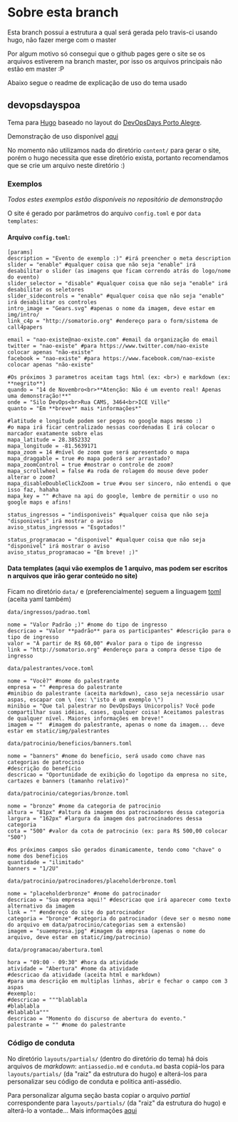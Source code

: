 # Sobre esta branch
Esta branch possui a estrutura a qual será gerada pelo travis-ci usando hugo, não fazer merge com o master

Por algum motivo só consegui que o github pages gere o site se os arquivos estiverem na branch master, por isso os arquivos principais não estão em master :P

Abaixo segue o readme de explicação de uso do tema usado

## devopsdayspoa
Tema para [Hugo](http://gohugo.io) baseado no layout do [DevOpsDays Porto Alegre](http://poa.devopsdays.com.br).

Demonstração de uso disponível [aqui](https://github.com/somatorio/demo-devopsdayspoa)

No momento não utilizamos nada do diretório `content/` para gerar o site, porém o hugo necessita que esse diretório exista, portanto recomendamos que se crie um arquivo neste diretório :)


### Exemplos
*Todos estes exemplos estão disponíveis no repositório de demonstração*

O site é gerado por parâmetros do arquivo `config.toml` e por `data templates`:  

#### Arquivo `config.toml`:
```
[params]
description = "Evento de exemplo :)" #irá preencher o meta description
slider = "enable" #qualquer coisa que não seja "enable" irá desabilitar o slider (as imagens que ficam correndo atrás do logo/nome do evento)
slider_selector = "disable" #qualquer coisa que não seja "enable" irá desabilitar os seletores
slider_sidecontrols = "enable" #qualquer coisa que não seja "enable" irá desabilitar os controles
intro_image = "Gears.svg" #apenas o nome da imagem, deve estar em img/intro/
link_c4p = "http://somatorio.org" #endereço para o form/sistema de call4papers

email = "nao-existe@nao-existe.com" #email da organização do email
twitter = "nao-existe" #para https://www.twitter.com/nao-existe colocar apenas "não-existe"
facebook = "nao-existe" #para https://www.facebook.com/nao-existe colocar apenas "não-existe"

#Os próximos 3 parametros aceitam tags html (ex: <br>) e markdown (ex: **negrito**)
quando = "14 de Novembro<br>**Atenção: Não é um evento real! Apenas uma demonstração!**"
onde = "Silo DevOps<br>Rua CAMS, 3464<br>ICE Ville"
quanto = "Em **breve** mais *informações*"

#latitude e longitude podem ser pegos no google maps mesmo :)
#o mapa irá ficar centralizado nessas coordenadas E irá colocar o marcador exatamente sobre elas
mapa_latitude = 28.3852332
mapa_longitude = -81.5639171
mapa_zoom = 14 #nível de zoom que será apresentado o mapa
mapa_draggable = true #o mapa poderá ser arrastado?
mapa_zoomControl = true #mostrar o controle de zoom?
mapa_scrollwheel = false #a roda de rolagem do mouse deve poder alterar o zoom?
mapa_disableDoubleClickZoom = true #vou ser sincero, não entendi o que isso faz, hahaha
mapa_key = "" #chave na api do google, lembre de permitir o uso no google maps e afins!

status_ingressos = "indisponiveis" #qualquer coisa que não seja "disponiveis" irá mostrar o aviso
aviso_status_ingressos = "Esgotados!"

status_programacao = "disponivel" #qualquer coisa que não seja "disponivel" irá mostrar o aviso
aviso_status_programacao = "Em breve! ;)"
```

#### Data templates (aqui vão exemplos de 1 arquivo, mas podem ser escritos n arquivos que irão gerar conteúdo no site)

Ficam no diretório `data/` e (preferencialmente) seguem a linguagem [toml](https://github.com/toml-lang/toml) (aceita yaml também)

`data/ingressos/padrao.toml`
```
nome = "Valor Padrão ;)" #nome do tipo de ingresso
descricao = "Valor **padrão** para os participantes" #descrição para o tipo de ingresso
valor = "À partir de R$ 60,00" #valor para o tipo de ingresso
link = "http://somatorio.org" #endereço para a compra desse tipo de ingresso
```

`data/palestrantes/voce.toml`
```
nome = "Você?" #nome do palestrante
empresa = "" #empresa do palestrante
#minibio do palestrante (aceita markdown), caso seja necessário usar aspas, escapar com \ (ex: \"isto é um exemplo \")
minibio = "Que tal palestrar no DevOpsDays Unicorpolis? Você pode compartilhar suas idéias, cases, qualquer coisa! Aceitamos palestras de qualquer nível. Maiores informações em breve!"
imagem = ""  #imagem do palestrante, apenas o nome da imagem... deve estar em static/img/palestrantes
```

`data/patrocinio/beneficios/banners.toml`
```
nome = "banners" #nome do beneficio, será usado como chave nas categorias de patrocinio
#descrição do benefício
descricao = "Oportunidade de exibição do logotipo da empresa no site, cartazes e banners (tamanho relativo)"
```

`data/patrocinio/categorias/bronze.toml`
```
nome = "bronze" #nome da categoria de patrocinio
altura = "81px" #altura da imagem dos patrocinadores dessa categoria
largura = "162px" #largura da imagem dos patrocinadores dessa categoria
cota = "500" #valor da cota de patrocinio (ex: para R$ 500,00 colocar "500")

#os próximos campos são gerados dinamicamente, tendo como "chave" o nome dos beneficios
quantidade = "ilimitado"
banners = "1/2U"
```

`data/patrocinio/patrocinadores/placeholderbronze.toml`
```
nome = "placeholderbronze" #nome do patrocinador
descricao = "Sua empresa aqui!" #descricao que irá aparecer como texto alternativo da imagem
link = "" #endereço do site do patrocinador
categoria = "bronze" #categoria do patrocinador (deve ser o mesmo nome do arquivo em data/patrocinio/categorias sem a extensão)
imagem = "suaempresa.jpg" #imagem da empresa (apenas o nome do arquivo, deve estar em static/img/patrocinio)
```

`data/programacao/abertura.toml`
```
hora = "09:00 - 09:30" #hora da atividade
atividade = "Abertura" #nome da atividade
#descricao da atividade (aceita html e markdown)
#para uma descrição em multiplas linhas, abrir e fechar o campo com 3 aspas
#exemplo:
#descricao = """blablabla
#blablabla
#blablabla"""
descricao = "Momento do discurso de abertura do evento."
palestrante = "" #nome do palestrante

```

### Código de conduta
No diretório `layouts/partials/` (dentro do diretório do tema) há dois arquivos de *markdown*: `antiassedio.md` e `conduta.md` basta copiá-los para `layouts/partials/` (da "raiz" da estrutura do hugo) e alterá-los para personalizar seu código de conduta e politica anti-assédio.

Para personalizar alguma seção basta copiar o arquivo *partial* correspondente para `layouts/partials/` (da "raiz" da estrutura do hugo) e alterá-lo a vontade... Mais informações [aqui](http://gohugo.io/themes/customizing/)
